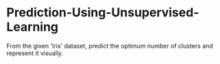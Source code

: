 # Prediction-Using-Unsupervised-Learning
From the given 'Iris' dataset, predict the optimum number of clusters and represent it visually.
